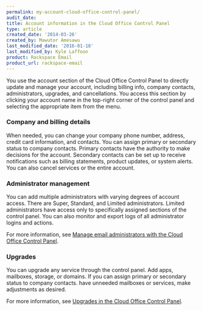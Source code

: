 ```yaml
---
permalink: my-account-cloud-office-control-panel/
audit_date:
title: Account information in the Cloud Office Control Panel
type: article
created_date: '2014-03-26'
created_by: Mawutor Amesawu
last_modified_date: '2016-01-18'
last_modified_by: Kyle Laffoon
product: Rackspace Email
product_url: rackspace-email
---
```


You use the account section of the Cloud Office Control Panel to
directly update and manage your account, including billing info, company
contacts, administrators, upgrades, and cancellations. You access this section by clicking your account name in the top-right corner of the control panel and selecting the appropriate item from the menu.

### Company and billing details

When needed, you can change your company phone number, address, credit
card information, and contacts. You can assign primary or secondary
status to company contacts. Primary contacts have the authority to make
decisions for the account. Secondary contacts can be set up to receive
notifications such as billing statements, product updates, or system
alerts. You can also cancel services or the entire account.

### Administrator management

You can add multiple administrators with varying degrees of account
access. There are Super, Standard, and Limited administrators. Limited
administrators have access only to specifically assigned sections of the
control panel. You can also monitor and export logs of all administrator
logins and actions.

For more information, see [Manage email administrators with the Cloud Office Control Panel](/how-to/manage-email-administrators-with-the-cloud-office-control-panel).

### Upgrades

You can upgrade any service through the control panel. Add apps,
mailboxes, storage, or domains. If you can assign primary or secondary
status to company contacts. have unneeded mailboxes or services, make
adjustments as desired.

For more information, see [Upgrades in the Cloud Office Control Panel](/how-to/upgrades-cloud-office-control-panel).
